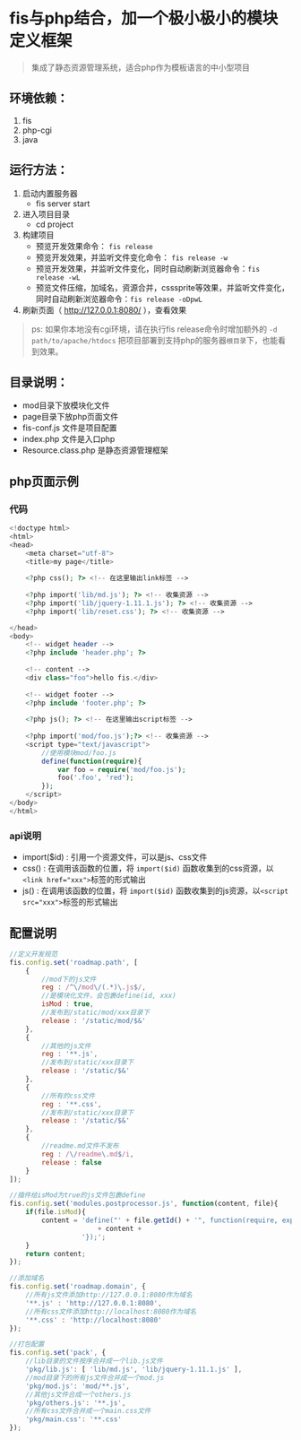fis与php结合，加一个极小极小的模块定义框架
===========================

> 集成了静态资源管理系统，适合php作为模板语言的中小型项目

## 环境依赖：

1. fis
1. php-cgi
1. java

## 运行方法：

1. 启动内置服务器
    * fis server start
1. 进入项目目录
    * cd project
1. 构建项目
    * 预览开发效果命令： ``fis release``
    * 预览开发效果，并监听文件变化命令： ``fis release -w``
    * 预览开发效果，并监听文件变化，同时自动刷新浏览器命令：``fis release -wL``
    * 预览文件压缩，加域名，资源合并，csssprite等效果，并监听文件变化，同时自动刷新浏览器命令：``fis release -oDpwL``
1. 刷新页面（ http://127.0.0.1:8080/ ），查看效果

> ps: 如果你本地没有cgi环境，请在执行fis release命令时增加额外的 ``-d path/to/apache/htdocs`` 把项目部署到支持php的服务器``根目录``下，也能看到效果。

## 目录说明：

* mod目录下放模块化文件
* page目录下放php页面文件
* fis-conf.js 文件是项目配置
* index.php 文件是入口php
* Resource.class.php 是静态资源管理框架

## php页面示例

### 代码

```php
<!doctype html>
<html>
<head>
    <meta charset="utf-8">
    <title>my page</title>
    
    <?php css(); ?> <!-- 在这里输出link标签 -->
    
    <?php import('lib/md.js'); ?> <!-- 收集资源 -->
    <?php import('lib/jquery-1.11.1.js'); ?> <!-- 收集资源 -->
    <?php import('lib/reset.css'); ?> <!-- 收集资源 -->

</head>
<body>
    <!-- widget header -->
    <?php include 'header.php'; ?>
    
    <!-- content -->
    <div class="foo">hello fis.</div>
    
    <!-- widget footer -->
    <?php include 'footer.php'; ?>
    
    <?php js(); ?> <!-- 在这里输出script标签 -->
    
    <?php import('mod/foo.js');?> <!-- 收集资源 -->
    <script type="text/javascript">
        //使用模块mod/foo.js
        define(function(require){
            var foo = require('mod/foo.js');
            foo('.foo', 'red');
        });
    </script>
</body>
</html>
```

### api说明

* import($id) : 引用一个资源文件，可以是js、css文件
* css() : 在调用该函数的位置，将 ``import($id)`` 函数收集到的css资源，以``<link href="xxx">``标签的形式输出
* js() : 在调用该函数的位置，将 ``import($id)`` 函数收集到的js资源，以``<script src="xxx">``标签的形式输出

## 配置说明

```javascript
//定义开发规范
fis.config.set('roadmap.path', [
    {
        //mod下的js文件
        reg : /^\/mod\/(.*)\.js$/,
        //是模块化文件，会包裹define(id, xxx)
        isMod : true,
        //发布到/static/mod/xxx目录下
        release : '/static/mod/$&'
    },
    {
        //其他的js文件
        reg : '**.js',
        //发布到/static/xxx目录下
        release : '/static/$&'
    },
    {
        //所有的css文件
        reg : '**.css',
        //发布到/static/xxx目录下
        release : '/static/$&'
    },
    {
        //readme.md文件不发布
        reg : /\/readme\.md$/i,
        release : false
    }
]);

//插件给isMod为true的js文件包裹define
fis.config.set('modules.postprocessor.js', function(content, file){
    if(file.isMod){
        content = 'define("' + file.getId() + '", function(require, exports, module){'
                      + content +
                  '});';
    }
    return content;
});

//添加域名
fis.config.set('roadmap.domain', {
    //所有js文件添加http://127.0.0.1:8080作为域名
    '**.js' : 'http://127.0.0.1:8080',
    //所有css文件添加http://localhost:8080作为域名
    '**.css' : 'http://localhost:8080'
});

//打包配置
fis.config.set('pack', {
    //lib目录的文件按序合并成一个lib.js文件
    'pkg/lib.js': [ 'lib/md.js', 'lib/jquery-1.11.1.js' ],
    //mod目录下的所有js文件合并成一个mod.js
    'pkg/mod.js': 'mod/**.js',
    //其他js文件合成一个others.js
    'pkg/others.js': '**.js',
    //所有css文件合并成一个main.css文件
    'pkg/main.css': '**.css'
});
```
